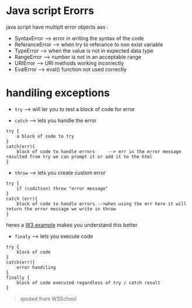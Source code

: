# Java script Erorrs 
 
java script have multiplt error objects aas :

- SyntaxError --> error in writing the syntax of the code 
- ReferanceError --> when try to referance to non exist variable 
- TypeError --> when the value is not in expected data type 
- RangeError --> number is not in an acceptable range 
- URIError --> URI methods working incorrectly 
- EvalError --> eval() function not used correctly 

# handiling exceptions 

- `try` --> will ler you to test a block of code for error 

- `catch` --> lets you handle the error 

```
try {
    a block of code to try
}
catch(err){
    block of code to handle errors     --> err is the error message resulted from try we can prompt it or add it to the html 
}

```

- `throw` --> lets you create custom error 
 
```
try {
    if (codition) throw "error message"   
}
catch (err){
    block of code to handle errors -->when using the err here it will return the error message we write in throw 
}
```
heres a [W3 example](https://www.w3schools.com/js/tryit.asp?filename=tryjs_throw_error) makes you understand this better 

- `finaly` --> lets you execute code 


```
try {
    block of code
}
catch(err){
    error handiling 
}
finally {
    block of code executed regardless of try / catch result
}
```
> qouted from W3School
